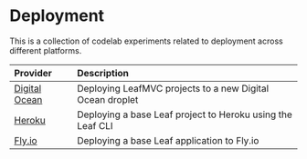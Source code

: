 # Deployment

This is a collection of codelab experiments related to deployment across different platforms.

| Provider                                                        | Description                                                |
| :-------------------------------------------------------------- | :--------------------------------------------------------- |
| [Digital Ocean](/learn/deployment/digitalocean/) | Deploying LeafMVC projects to a new Digital Ocean droplet  |
| [Heroku](/learn/deployment/heroku/)              | Deploying a base Leaf project to Heroku using the Leaf CLI |
| [Fly.io](/learn/deployment/flyio/)              | Deploying a base Leaf application to Fly.io                |
